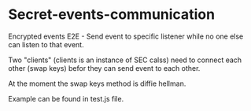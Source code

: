 # Secret-events-communication
Encrypted events E2E - Send event to specific listener while no one else can listen to that event.

Two "clients" (clients is an instance of SEC calss) need to connect each other (swap keys) befor they can send event to each other.

At the moment the swap keys method is diffie hellman.

Example can be found in test.js file.
